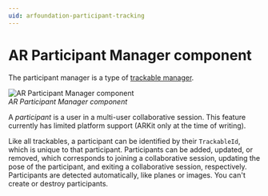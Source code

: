 ```yaml
---
uid: arfoundation-participant-tracking
---
```

# AR Participant Manager component

The participant manager is a type of [trackable manager](xref:arfoundation-managers#trackables-and-trackable-managers).

![AR Participant Manager component](../images/ar-participant-manager.png)<br/>*AR Participant Manager component*

A *participant* is a user in a multi-user collaborative session. This feature currently has limited platform support (ARKit only at the time of writing).

Like all trackables, a participant can be identified by their `TrackableId`, which is unique to that participant. Participants can be added, updated, or removed, which corresponds to joining a collaborative session, updating the pose of the participant, and exiting a collaborative session, respectively. Participants are detected automatically, like planes or images. You can't create or destroy participants.
